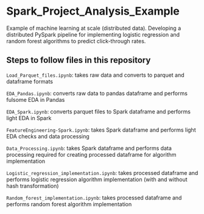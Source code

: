 # Spark_Project_Analysis_Example
Example of machine learning at scale (distributed data). Developing a distributed PySpark pipeline for implementing logistic regression and random forest algorithms to predict click-through rates.

## Steps to follow files in this repository

`Load_Parquet_files.ipynb`: takes raw data and converts to parquet and dataframe formats

`EDA_Pandas.ipynb`: converts raw data to pandas dataframe and performs fulsome EDA in Pandas

`EDA_Spark.ipynb`: converts parquet files to Spark dataframe and performs light EDA in Spark

`FeatureEngineering-Spark.ipynb`: takes Spark dataframe and performs light EDA checks and data processing

`Data_Processing.ipynb`: takes Spark dataframe and performs data processing required for creating processed dataframe for algorithm implementation

`Logistic_regression_implementation.ipynb`: takes processed dataframe and performs logistic regression algorithm implementation (with and without hash transformation)

`Random_forest_implementation.ipynb`: takes processed dataframe and performs random forest algorithm implementation
